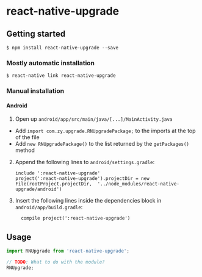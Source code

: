 
# react-native-upgrade

## Getting started

`$ npm install react-native-upgrade --save`

### Mostly automatic installation

`$ react-native link react-native-upgrade`

### Manual installation


#### Android

1. Open up `android/app/src/main/java/[...]/MainActivity.java`
  - Add `import com.zy.upgrade.RNUpgradePackage;` to the imports at the top of the file
  - Add `new RNUpgradePackage()` to the list returned by the `getPackages()` method
2. Append the following lines to `android/settings.gradle`:
  	```
  	include ':react-native-upgrade'
  	project(':react-native-upgrade').projectDir = new File(rootProject.projectDir, 	'../node_modules/react-native-upgrade/android')
  	```
3. Insert the following lines inside the dependencies block in `android/app/build.gradle`:
  	```
      compile project(':react-native-upgrade')
  	```


## Usage
```javascript
import RNUpgrade from 'react-native-upgrade';

// TODO: What to do with the module?
RNUpgrade;
```
  